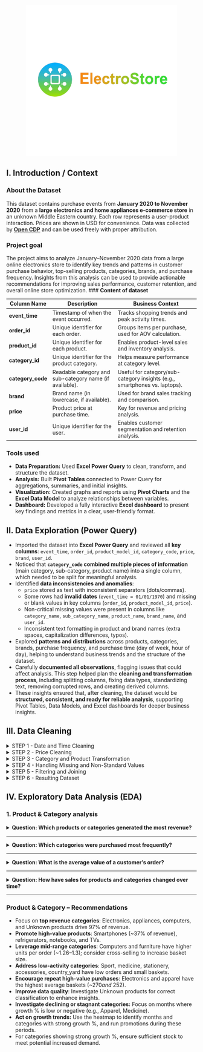 <p align="center">
  <img src="Images/ElectroStore Logo.png" alt="ElectroStore Logo.png" width="400">
</p>

## I. Introduction / Context

### **About the Dataset**

This dataset contains purchase events from **January 2020 to November 2020** from a **large electronics and home appliances e-commerce store** in an unknown Middle Eastern country. Each row represents a user-product interaction. Prices are shown in USD for convenience. Data was collected by [**Open CDP**](https://rees46.com/en/open-cdp) and can be used freely with proper attribution.

### **Project goal**

The project aims to analyze January–November 2020 data from a large online electronics store to identify key trends and patterns in customer purchase behavior, top-selling products, categories, brands, and purchase frequency. Insights from this analysis can be used to provide actionable recommendations for improving sales performance, customer retention, and overall online store optimization. ### **Content of dataset**

| **Column Name** | **Description** | **Business Context** |
| --- | --- | --- |
| **event_time** | Timestamp of when the event occurred. | Tracks shopping trends and peak activity times. |
| **order_id** | Unique identifier for each order. | Groups items per purchase, used for AOV calculation. |
| **product_id** | Unique identifier for each product. | Enables product-level sales and inventory analysis. |
| **category_id** | Unique identifier for the product category. | Helps measure performance at category level. |
| **category_code** | Readable category and sub-category name (if available). | Useful for category/sub-category insights (e.g., smartphones vs. laptops). |
| **brand** | Brand name (in lowercase, if available). | Used for brand sales tracking and comparison. |
| **price** | Product price at purchase time. | Key for revenue and pricing analysis. |
| **user_id** | Unique identifier for the user. | Enables customer segmentation and retention analysis. |


### **Tools used**

- **Data Preparation:** Used **Excel Power Query** to clean, transform, and structure the dataset.
- **Analysis:** Built **Pivot Tables** connected to Power Query for aggregations, summaries, and initial insights.
- **Visualization:** Created graphs and reports using **Pivot Charts** and the **Excel Data Model** to analyze relationships between variables.
- **Dashboard:** Developed a fully interactive **Excel dashboard** to present key findings and metrics in a clear, user-friendly format.

## II. Data Exploration (Power Query)

- Imported the dataset into **Excel Power Query** and reviewed all **key columns**: `event_time`, `order_id`, `product_model_id`, `category_code`, `price`, `brand`, `user_id`.
- Noticed that **`category_code` combined multiple pieces of information** (main category, sub-category, product name) into a single column, which needed to be split for meaningful analysis.
- Identified **data inconsistencies and anomalies**:
    - `price` stored as text with inconsistent separators (dots/commas).
    - Some rows had **invalid dates** (`event_time = 01/01/1970`) and missing or blank values in key columns (`order_id`, `product_model_id`, `price`).
    - Non-critical missing values were present in columns like `category_name`, `sub_category_name`, `product_name`, `brand_name`, and `user_id`.
    - Inconsistent text formatting in product and brand names (extra spaces, capitalization differences, typos).
- Explored **patterns and distributions** across products, categories, brands, purchase frequency, and purchase time (day of week, hour of day), helping to understand business trends and the structure of the dataset.
- Carefully **documented all observations**, flagging issues that could affect analysis. This step helped plan the **cleaning and transformation process**, including splitting columns, fixing data types, standardizing text, removing corrupted rows, and creating derived columns.
- These insights ensured that, after cleaning, the dataset would be **structured, consistent, and ready for reliable analysis**, supporting Pivot Tables, Data Models, and Excel dashboards for deeper business insights.

## III. Data Cleaning

<details>
<summary>STEP 1 - Date and Time Cleaning</summary><br>

- Removed the `UTC` suffix from the `event_time` column.  
- Converted `event_time` from text to **datetime type**.  
- Filtered out invalid dates (`01/01/1970 00:33:40`) that could not be used in time-based analysis.  
- Created a **date-only column** (`event_time_date`) and derived:  
  - Day of the week  
  - Day number (Monday = 0)  
  - Hour rounded to the nearest hour  

</details>

<details>
<summary>STEP 2 - Price Cleaning</summary><br>

- Standardized price formatting by replacing dots with commas where necessary.  
- Converted `price` to **currency type** for accurate analysis.  

</details>

<details>
<summary>STEP 3 - Category and Product Transformation</summary><br>

- Split `category_code` into three columns:  
  - `category_name` (main category)  
  - `sub_category_name` (subcategory)  
  - `product_name`  
- Renamed `product_id` → `product_model_id` and `brand` → `brand_name`.  

</details>

<details>
<summary>STEP 4 - Handling Missing and Non-Standard Values</summary><br>

- Added `Flag_data` to classify rows:  
  - **Critical Missing Data** → missing essential columns (`event_time`, `order_id`, `product_model_id`, `category_id`, `price`) → **excluded**  
  - **Non-Critical Missing Data** → missing less essential columns (`category_name`, `sub_category_name`, `product_name`, `brand_name`, `user_id`) → **retained for partial analysis**  
  - **Fully Complete** → all columns present and valid  
- Replaced `null` or `"none"` values in text columns with `"Unknown"`.  
- Trimmed whitespace and converted text columns to lowercase for consistent grouping.  

</details>

<details>
<summary>STEP 5 - Filtering and Joining</summary><br>

- Removed rows with **critical missing data** to maintain accuracy.  
- Ensured `user_id` type consistency across tables for reliable joins.  
- Joined with a **user-level analysis table** to enrich the dataset with aggregated metrics:  
  - `Avg_days_between_orders`  
  - `Customer_Category`  
  - `Order_Frequency_Bin`  
  - `BasketSegment`  
  - `favorite_category`  

</details>

<details>
<summary>STEP 6 - Resulting Dataset</summary><br>

- Fully structured, consistent, and ready for analysis.  
- Supports **Pivot Tables**, **Data Models**, and **Excel dashboards** to analyze:  
  - Customer behavior  
  - Product performance  
  - Purchase trends over time  

<img src="Images/Tab Raw & cleaned Data.png" alt="Tab Raw & cleaned Data.png" width="600">


| New Column ElectroStore cleaned | Description |  |
| --- | --- | --- |
| event_time_date | Extracted date from timestamp for easier date-based analysis |  |
| product_model_id | Standardized product identifier for joining and analysis |  |
| category_name / sub_category_name | Readable category info instead of numeric codes |  |
| product_name / brand_name | Human-readable product details for reporting |  |
| price | Converted to numeric/currency for calculations |  |
| Flag_data | Marks missing or special-case data |  |
| Day_Name / Hour_Rounded / Day_Number | Extracted from event_time for time-based analysis |  |
| Avg_days_between_orders | Shows average time between orders per user |  |
| Customer_Category | Categorized users into **Occasional (1 order)**, **Recurrent (2 orders)**, and **Loyal (3+ orders)** based on number of purchases, enabling behavior-based analysis. |  |
| Order_Frequency_Bin | Bucketed users by order frequency |  |
| BasketSegment | Groups users by basket composition/type of purchase |  |
| favorite_category | Most purchased category per user for personalization insights |  |

</details>


## IV. Exploratory Data Analysis (EDA)

### **1. Product & Category analysis**

<details>
<summary><b>Question: Which products or categories generated the most revenue?</b></summary><br>

<table>
  <tr>
    <td>
      <img src="Images/Product_Category_Analysis (1).png" alt="Product_Category_Analysis" width="300">
      <p align="center"><i>Product_Category_Analysis</i></p>
    </td>
    <td>
      <img src="Images/Product_Category_Analysis (2).png" alt="Product_Category_Analysis" width="300">
      <p align="center"><i>Product_Category_Analysis</i></p>
    </td>
  </tr>
</table>

**Key insight:**  
Electronics, appliances, computers, and products labeled as “Unknown” account for 97.32% of total revenue, while the remaining categories contribute only 2.68%, indicating minimal impact. The store’s revenue is heavily reliant on these four categories.

![Capture d’écran 2025-09-02 à 20.08.23.png](attachment:0bfbd305-924f-4d5f-b459-6c25e4ade753:90fdd10e-bbc5-49c2-909a-03dff531b65c.png)

![Capture d’écran 2025-09-09 à 11.52.27.png](attachment:1d0972c5-2300-434a-885d-9faacfd9337b:Capture_decran_2025-09-09_a_11.52.27.png)

</details>  

---

<details>
<summary><b>Question: Which categories were purchased most frequently?</b></summary><br>

![Capture d’écran 2025-09-02 à 20.44.21.png](attachment:a055930b-75ee-4c48-abb6-27d5f0826831:ccabfd99-a2a2-4afc-8a0f-fd77e39a0aaf.png)

![Capture d’écran 2025-09-09 à 11.54.46.png](attachment:4341e602-b76d-41aa-81f4-e71686c838cd:Capture_decran_2025-09-09_a_11.54.46.png)

**Key insight:**  
- Appliances 482290 orders and electronics 464913 orders are the most popular categories and core revenue drivers  
- Unknown 607138 units sold has the highest quantity but may include misclassified products  
- Computers 175293 orders 221383 units and furniture 92845 orders 120468 units show moderate engagement with fewer but larger orders  
- Average units per order: computers ~1.26, furniture ~1.3, indicating customers buy multiple items per order  
- Small categories sport 1806 orders 1891 units, medicine 3349 orders 3363 units, and country_yard 312 orders 315 units have very low customer activity  

</details>  

---

<details>
<summary><b>Question: What is the average value of a customer’s order?</b></summary><br>

![Capture d’écran 2025-09-02 à 21.00.21.png](attachment:8501519c-3275-4268-a381-506d580893c4:Capture_decran_2025-09-02_a_21.00.21.png)

**Key insight:**  
- This chart complements the previous analysis of order counts and units sold by adding the dimension of value per order.  
- Electronics 270.45$ and apparel 251.98$ have the highest average baskets, showing they are not only popular but also very profitable per order.  
- Computers 188.32$ and furniture 33.33$ indicate that some less frequent categories have higher or lower average baskets, revealing specific buying behaviors (rare but sometimes costly purchases for computers).  
- Appliances 170.22$ remain popular with moderate baskets, consistent with frequent purchases but lower amounts per order.  
- Small categories like stationery 5.95$ or accessories 19.43$ confirm low average baskets, aligning with low customer activity.  

</details>  

---

<details>
<summary><b>Question: How have sales for products and categories changed over time?</b></summary><br>

![Capture d’écran 2025-09-03 à 14.19.28.png](attachment:cddf967b-e391-4f5d-bd40-b630588365cb:Capture_decran_2025-09-03_a_14.19.28.png)

![Capture d’écran 2025-09-03 à 16.59.50.png](attachment:b9f72cce-eab7-4830-84ce-5c4570b0a468:Capture_decran_2025-09-03_a_16.59.50.png)

*Monthly sales are aggregated at the category level to reduce granularity and highlight clear trends, making the analysis easier to interpret.*  

**Key insight:**  
- **Feb–Mar (Early Year):** Sales are mixed; some categories grow while others decline.  
- **April (Spring):** Almost all categories experience a **strong decline**—the lowest point of the year.  
- **May–August (Summer):** Most categories show **moderate to strong growth**, making these the strongest months overall.  
- **July, October–November:** Several categories experience **moderate or strong declines**, suggesting a seasonal slowdown.  
- **September–November:** Overall, sales show a mixed decline, with some categories dropping more than others.  

These patterns suggest that **seasonality plays a role in sales**—customers may buy differently at different times of the year. Overall, **Sport (+73%)** and **Kids (+67%)** are the strongest categories, showing high growth despite volatility, while **Apparel (-1%)** consistently underperforms.  

</details>  

---

### **Product & Category – Recommendations**

- Focus on **top revenue categories**: Electronics, appliances, computers, and Unknown products drive 97% of revenue.  
- **Promote high-value products**: Smartphones (~37% of revenue), refrigerators, notebooks, and TVs.  
- **Leverage mid-range categories**: Computers and furniture have higher units per order (~1.26–1.3); consider cross-selling to increase basket size.  
- **Address low-activity categories**: Sport, medicine, stationery, accessories, country_yard have low orders and small baskets.  
- **Encourage repeat high-value purchases**: Electronics and apparel have the highest average baskets (~$270 and ~$252).  
- **Improve data quality**: Investigate Unknown products for correct classification to enhance insights.  
- **Investigate declining or stagnant categories:** Focus on months where growth % is low or negative (e.g., Apparel, Medicine).  
- **Act on growth trends:** Use the heatmap to identify months and categories with strong growth %, and run promotions during these periods.  
- For categories showing strong growth %, ensure sufficient stock to meet potential increased demand.  

       
